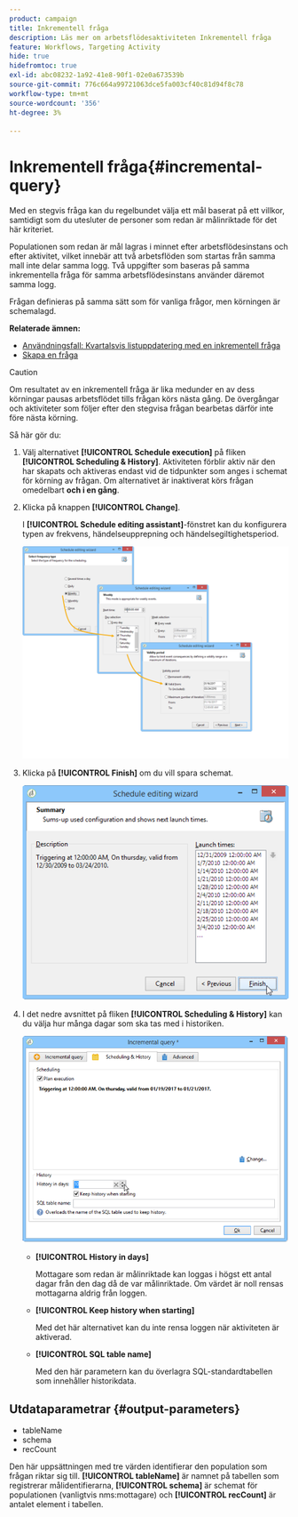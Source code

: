 ```yaml
---
product: campaign
title: Inkrementell fråga
description: Läs mer om arbetsflödesaktiviteten Inkrementell fråga
feature: Workflows, Targeting Activity
hide: true
hidefromtoc: true
exl-id: abc08232-1a92-41e8-90f1-02e0a673539b
source-git-commit: 776c664a99721063dce5fa003cf40c81d94f8c78
workflow-type: tm+mt
source-wordcount: '356'
ht-degree: 3%

---
```


# Inkrementell fråga{#incremental-query}



Med en stegvis fråga kan du regelbundet välja ett mål baserat på ett villkor, samtidigt som du utesluter de personer som redan är målinriktade för det här kriteriet.

Populationen som redan är mål lagras i minnet efter arbetsflödesinstans och efter aktivitet, vilket innebär att två arbetsflöden som startas från samma mall inte delar samma logg. Två uppgifter som baseras på samma inkrementella fråga för samma arbetsflödesinstans använder däremot samma logg.

Frågan definieras på samma sätt som för vanliga frågor, men körningen är schemalagd.

**Relaterade ämnen:**

* [Användningsfall: Kvartalsvis listuppdatering med en inkrementell fråga](quarterly-list-update.md)
* [Skapa en fråga](query.md#creating-a-query)

>[!CAUTION]
>
>Om resultatet av en inkrementell fråga är lika med **&#x200B;**&#x200B;under en av dess körningar pausas arbetsflödet tills frågan körs nästa gång. De övergångar och aktiviteter som följer efter den stegvisa frågan bearbetas därför inte före nästa körning.

Så här gör du:

1. Välj alternativet **[!UICONTROL Schedule execution]** på fliken **[!UICONTROL Scheduling & History]**. Aktiviteten förblir aktiv när den har skapats och aktiveras endast vid de tidpunkter som anges i schemat för körning av frågan. Om alternativet är inaktiverat körs frågan omedelbart **och i en gång**.
1. Klicka på knappen **[!UICONTROL Change]**.

   I **[!UICONTROL Schedule editing assistant]**-fönstret kan du konfigurera typen av frekvens, händelseupprepning och händelsegiltighetsperiod.

   ![](assets/s_user_segmentation_wizard_11.png)

1. Klicka på **[!UICONTROL Finish]** om du vill spara schemat.

   ![](assets/s_user_segmentation_wizard_valid.png)

1. I det nedre avsnittet på fliken **[!UICONTROL Scheduling & History]** kan du välja hur många dagar som ska tas med i historiken.

   ![](assets/edit_request_inc.png)

   * **[!UICONTROL History in days]**

     Mottagare som redan är målinriktade kan loggas i högst ett antal dagar från den dag då de var målinriktade. Om värdet är noll rensas mottagarna aldrig från loggen.

   * **[!UICONTROL Keep history when starting]**

     Med det här alternativet kan du inte rensa loggen när aktiviteten är aktiverad.

   * **[!UICONTROL SQL table name]**

     Med den här parametern kan du överlagra SQL-standardtabellen som innehåller historikdata.

## Utdataparametrar {#output-parameters}

* tableName
* schema
* recCount

Den här uppsättningen med tre värden identifierar den population som frågan riktar sig till. **[!UICONTROL tableName]** är namnet på tabellen som registrerar målidentifierarna, **[!UICONTROL schema]** är schemat för populationen (vanligtvis nms:mottagare) och **[!UICONTROL recCount]** är antalet element i tabellen.
